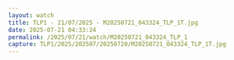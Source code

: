 ```yaml
---
layout: watch
title: TLP1 - 21/07/2025 - M20250721_043324_TLP_1T.jpg
date: 2025-07-21 04:33:24
permalink: /2025/07/21/watch/M20250721_043324_TLP_1
capture: TLP1/2025/202507/20250720/M20250721_043324_TLP_1T.jpg
---
```

